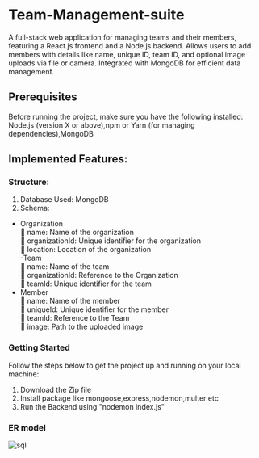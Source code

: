 # Team-Management-suite

A full-stack web application for managing teams and their members, featuring a React.js frontend and a Node.js backend. Allows users to add members with details like name, unique ID, team ID, and optional image uploads via file or camera. Integrated with MongoDB for efficient data management.

## Prerequisites

Before running the project, make sure you have the following installed:
Node.js (version X or above),npm or Yarn (for managing dependencies),MongoDB
## Implemented Features:
### Structure:
 1.	Database Used: MongoDB
 2.	Schema:
-	Organization\
	name: Name of the organization \
	organizationId: Unique identifier for the organization \
	location: Location of the organization \
-Team\
	name: Name of the team \
	organizationId: Reference to the Organization \
	teamId: Unique identifier for the team 
- Member\
	name: Name of the member \
	uniqueId: Unique identifier for the member \
	teamId: Reference to the Team \
	image: Path to the uploaded image 


### Getting Started
Follow the steps below to get the project up and running on your local machine:
1. Download the Zip file
2. Install package like mongoose,express,nodemon,multer etc
3. Run the Backend using "nodemon index.js"
   

### ER model
![sql](https://github.com/user-attachments/assets/4cd2ba6d-6144-4837-9687-1ce09f3e2f1d)
